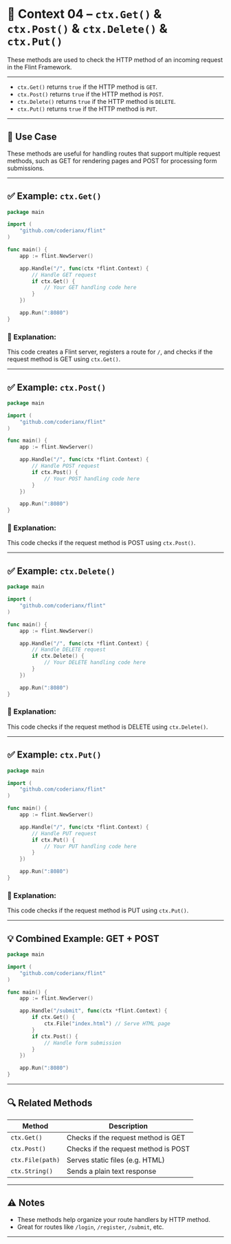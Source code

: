 # 🔹 Context 04 – `ctx.Get()` & `ctx.Post()` & `ctx.Delete()` & `ctx.Put()`

These methods are used to check the HTTP method of an incoming request in the Flint Framework.

---


- `ctx.Get()` returns `true` if the HTTP method is `GET`.
- `ctx.Post()` returns `true` if the HTTP method is `POST`.
- `ctx.Delete()` returns `true` if the HTTP method is `DELETE`.
- `ctx.Put()` returns `true` if the HTTP method is `PUT`.

---

## 🧠 Use Case

These methods are useful for handling routes that support multiple request methods, such as GET for rendering pages and POST for processing form submissions.

---

## ✅ Example: `ctx.Get()`

```go
package main

import (
    "github.com/coderianx/flint"
)

func main() {
    app := flint.NewServer()

    app.Handle("/", func(ctx *flint.Context) {
        // Handle GET request
        if ctx.Get() {
            // Your GET handling code here
        }
    })

    app.Run(":8080")
}
```

### 🧠 Explanation:
This code creates a Flint server, registers a route for `/`, and checks if the request method is GET using `ctx.Get()`.

---

## ✅ Example: `ctx.Post()`

```go
package main

import (
    "github.com/coderianx/flint"
)

func main() {
    app := flint.NewServer()

    app.Handle("/", func(ctx *flint.Context) {
        // Handle POST request
        if ctx.Post() {
            // Your POST handling code here
        }
    })

    app.Run(":8080")
}
```

### 🧠 Explanation:
This code checks if the request method is POST using `ctx.Post()`.

---

## ✅ Example: `ctx.Delete()`
```go
package main

import (
    "github.com/coderianx/flint"
)

func main() {
    app := flint.NewServer()

    app.Handle("/", func(ctx *flint.Context) {
        // Handle DELETE request
        if ctx.Delete() {
            // Your DELETE handling code here
        }
    })

    app.Run(":8080")
}
```
### 🧠 Explanation:
This code checks if the request method is DELETE using `ctx.Delete()`.

---
## ✅ Example: `ctx.Put()`

```go
package main

import (
    "github.com/coderianx/flint"
)

func main() {
    app := flint.NewServer()

    app.Handle("/", func(ctx *flint.Context) {
        // Handle PUT request
        if ctx.Put() {
            // Your PUT handling code here
        }
    })

    app.Run(":8080")
}
```
### 🧠 Explanation:
This code checks if the request method is PUT using `ctx.Put()`.

---

## 💡 Combined Example: GET + POST

```go
package main

import (
    "github.com/coderianx/flint"
)

func main() {
    app := flint.NewServer()

    app.Handle("/submit", func(ctx *flint.Context) {
        if ctx.Get() {
            ctx.File("index.html") // Serve HTML page
        }
        if ctx.Post() {
            // Handle form submission
        }
    })

    app.Run(":8080")
}
```

---

## 🔍 Related Methods

| Method           | Description                          |
|------------------|--------------------------------------|
| `ctx.Get()`      | Checks if the request method is GET  |
| `ctx.Post()`     | Checks if the request method is POST |
| `ctx.File(path)` | Serves static files (e.g. HTML)      |
| `ctx.String()`   | Sends a plain text response          |

---

## ⚠️ Notes

- These methods help organize your route handlers by HTTP method.
- Great for routes like `/login`, `/register`, `/submit`, etc.

---
